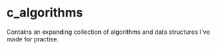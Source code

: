 # c_algorithms
Contains an expanding collection of algorithms and data structures I've made for practise.
